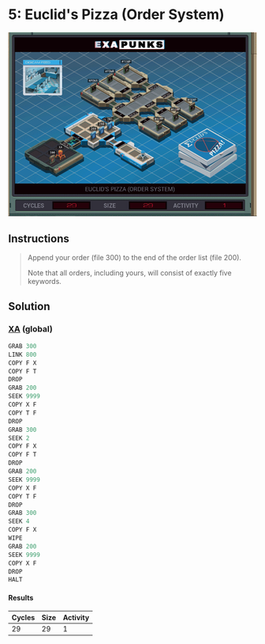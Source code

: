 # 5: Euclid's Pizza (Order System)

<div align="center"><img src="EXAPUNKS - Euclid's Pizza (29, 29, 1, 2024-06-23-16-35-59).gif" /></div>

## Instructions
> Append your order (file 300) to the end of the order list (file 200).
> 
> Note that all orders, including yours, will consist of exactly five keywords.

## Solution

### [XA](XA.exa) (global)
```asm
GRAB 300
LINK 800
COPY F X
COPY F T
DROP
GRAB 200
SEEK 9999
COPY X F
COPY T F
DROP
GRAB 300
SEEK 2
COPY F X
COPY F T
DROP
GRAB 200
SEEK 9999
COPY X F
COPY T F
DROP
GRAB 300
SEEK 4
COPY F X
WIPE
GRAB 200
SEEK 9999
COPY X F
DROP
HALT
```

#### Results
| Cycles | Size | Activity |
|--------|------|----------|
| 29     | 29   | 1        |
